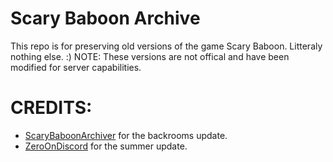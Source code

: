 # Scary Baboon Archive
This repo is for preserving old versions of the game Scary Baboon. Litteraly nothing else. :)
NOTE:
These versions are not offical and have been modified for server capabilities.
# CREDITS:
 - [ScaryBaboonArchiver](https://itch.io/profile/scarybaboonarchiver) for the backrooms update.
 - [ZeroOnDiscord](https://itch.io/profile/zeroondiscord) for the summer update.
